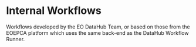 # Internal Workflows
Workflows developed by the EO DataHub Team, or based on those from the EOEPCA platform which uses the same back-end as the DataHub Workflow Runner.
